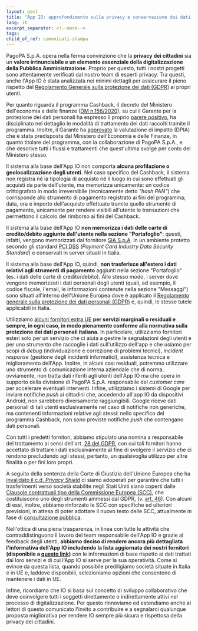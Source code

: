 ```yaml
---
layout: post
title: "App IO: approfondimento sulla privacy e conservazione dei dati personali"
lang: it
excerpt_separator: <!--more-->
tags:
child_of_ref: comunicati-stampa
---
```


PagoPA S.p.A. opera nella ferma convinzione che la **privacy dei cittadini** sia un **valore irrinunciabile e un elemento essenziale della digitalizzazione della Pubblica Amministrazione**. Proprio per
questo, tutti i nostri progetti sono attentamente verificati dal nostro
team di esperti privacy.<!--more--> Tra questi, anche l'App IO è stata analizzata
nei minimi dettagli per assicurare il pieno rispetto del [Regolamento
Generale sulla protezione dei dati (GDPR)](https://eur-lex.europa.eu/legal-content/IT/TXT/HTML/?uri=CELEX:32016R0679&from=EN)
ai propri utenti.

Per quanto riguarda il programma Cashback, il decreto del Ministero
dell'economia e delle finanze ([DM n.156/2020](https://www.gazzettaufficiale.it/atto/serie_generale/caricaDettaglioAtto/originario?atto.dataPubblicazioneGazzetta=2020-11-28&atto.codiceRedazionale=20G00181&elenco30giorni=false)),
su cui il Garante per la protezione dei dati personali ha espresso il
proprio [parere positivo](https://www.garanteprivacy.it/web/guest/home/docweb/-/docweb-display/docweb/9466707),
ha disciplinato nel dettaglio le modalità di trattamento dei dati
raccolti tramite il programma. Inoltre, il Garante ha [approvato](https://www.garanteprivacy.it/web/guest/home/docweb/-/docweb-display/docweb/9492345)
la valutazione di impatto (DPIA) che è stata predisposta dal Ministero
dell'Economia e delle Finanze, in quanto titolare del programma, con la
collaborazione di PagoPA S.p.A., e che descrive tutti i flussi e
trattamenti che quest'ultima svolge per conto del Ministero stesso.

Il sistema alla base dell\'App IO non comporta **alcuna profilazione o geolocalizzazione degli utenti**. Nel caso specifico del Cashback, il
sistema non registra né la tipologia di acquisto né il luogo in cui sono
effettuati gli acquisti da parte dell'utente, ma memorizza unicamente:
un codice crittografato in modo irreversibile (tecnicamente detto _"hash PAN"_) che corrisponde allo strumento di pagamento registrato ai fini
del programma; data, ora e importo dell'acquisto effettuato tramite
quello strumento di pagamento, unicamente per rendere visibili
all'utente le transazioni che permettono il calcolo del rimborso ai fini
del Cashback.

Il sistema alla base dell\'App IO **non memorizza i dati delle carte di credito/debito aggiunte dall'utente nella sezione "Portafoglio"**:
questi, infatti, vengono memorizzati dal fornitore [SIA S.p.A](https://www.sia.eu/en). in un ambiente protetto secondo gli
standard [PCI DSS](https://www.pcisecuritystandards.org/) (_Payment Card Industry Data Security Standard_) e conservati in server
situati in Italia.

Il sistema alla base dell'App IO, quindi, **non trasferisce all'estero i dati relativi agli strumenti di pagamento** aggiunti nella sezione
"Portafoglio" (es. i dati delle carte di credito/debito). Allo stesso
modo, i server dove vengono memorizzati i dati personali degli utenti
(quali, ad esempio, il codice fiscale, l\'email, le informazioni
contenute nella sezione "Messaggi") sono situati all'interno dell'Unione
Europea dove è applicato il [Regolamento generale sulla protezione dei dati personali (GDPR)](https://eur-lex.europa.eu/legal-content/IT/TXT/HTML/?uri=CELEX:32016R0679&from=EN)
e, quindi, le stesse tutele applicabili in Italia.

Utilizziamo [alcuni fornitori extra UE](https://io.italia.it/app-content/fornitori) **per servizi marginali o residuali e sempre, in ogni caso, in modo pienamente conforme alla normativa sulla protezione dei dati personali italiana.**
In particolare, utilizziamo fornitori esteri solo per un servizio che ci
aiuta a gestire le segnalazioni degli utenti e per uno strumento che
raccoglie i dati sull'utilizzo dell'app e che usiamo per scopi di
_debug_ (individuazione e correzione di problemi tecnici), _incident response_ (gestione degli incidenti informatici), assistenza tecnica e
miglioramento dell'App. Inoltre, in alcuni casi residuali, potremmo
utilizzare uno strumento di comunicazione interna aziendale che di
norma, ovviamente, non tratta dati riferiti agli utenti dell'App IO ma
che opera in supporto della divisione di PagoPA S.p.A. responsabile del
_customer care_ per accelerare eventuali interventi. Infine, utilizziamo
i sistemi di Google per inviare notifiche _push_ ai cittadini che,
accedendo all'app IO da dispositivi Android, non sarebbero diversamente
raggiungibili. Google riceve dati personali di tali utenti
esclusivamente nel caso di notifiche non generiche, ma contenenti
informazioni relative agli stessi: nello specifico del programma
Cashback, non sono previste notifiche _push_ che contengano dati
personali.

Con tutti i predetti fornitori, abbiamo stipulato una nomina a responsabile del trattamento ai sensi dell'art. [28 del GDPR](https://eur-lex.europa.eu/legal-content/IT/TXT/HTML/?uri=CELEX:32016R0679&from=EN#d1e4236-1-1),
con cui tali fornitori hanno accettato di trattare i dati esclusivamente
al fine di svolgere il servizio che ci rendono precludendo agli stessi,
pertanto, un qualsivoglia utilizzo per altre finalità o per fini loro
propri.

A seguito della sentenza della Corte di Giustizia dell'Unione Europea
che ha [invalidato il c.d. _Privacy Shield_](http://curia.europa.eu/juris/document/document.jsf;jsessionid=6380C3EC22E439363DD15BCEC24EC4D3?text=&docid=228677&pageIndex=0&doclang=IT&mode=lst&dir=&occ=first&part=1&cid=17123232)
ci siamo adoperati per garantire che tutti i trasferimenti verso società
stabilite negli Stati Uniti siano coperti dalle [Clausole contrattuali tipo della Commissione Europea (SCC)](https://ec.europa.eu/info/law/law-topic/data-protection/international-dimension-data-protection/standard-contractual-clauses-scc_en),
che costituiscono uno degli strumenti ammessi dal GDPR, (v. [art. 46](https://eur-lex.europa.eu/legal-content/IT/TXT/HTML/?uri=CELEX:32016R0679&from=EN#d1e4236-1-1)).
Con alcuni di essi, inoltre, abbiamo rinforzato le SCC con specifiche ed
ulteriori previsioni, in attesa di poter adottare il nuovo testo delle
SCC, attualmente in fase di [consultazione pubblica](https://ec.europa.eu/info/law/better-regulation/have-your-say/initiatives/12741-Commission-Implementing-Decision-on-standard-contractual-clauses-for-the-transfer-of-personal-data-to-third-countries).

Nell'ottica di una piena trasparenza, in linea con tutte le attività che
contraddistinguono il lavoro del team responsabile dell'App IO e grazie
al feedback degli utenti, **abbiamo deciso di rendere ancora più dettagliata l'informativa dell'App IO includendo la lista aggiornata dei nostri fornitori (disponibile a [questo link](http://io.italia.it/app-content/fornitori))** con le
informazioni di base rispetto ai dati trattati dai loro servizi e di cui
l'App IO si serve per la sua operatività. Come si evince da questa
lista, quando possibile prediligiamo società situate in Italia e in UE
e, laddove disponibili, selezioniamo opzioni che consentono di mantenere
i dati in UE.

Infine, ricordiamo che IO si basa sul concetto di sviluppo collaborativo
che deve coinvolgere tutti i soggetti direttamente o indirettamente
attivi nel processo di digitalizzazione. Per questo rinnoviamo ed
estendiamo anche ai lettori di questo comunicato l'invito a contribuire
e a segnalarci qualunque proposta migliorativa per rendere IO sempre più
sicura e rispettosa della privacy dei cittadini.
